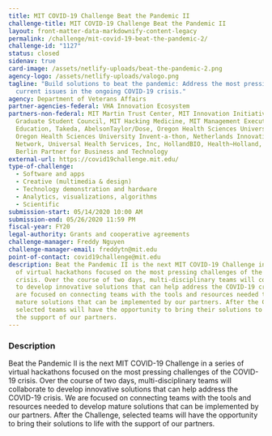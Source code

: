 ```yaml
---
title: MIT COVID-19 Challenge Beat the Pandemic II
challenge-title: MIT COVID-19 Challenge Beat the Pandemic II
layout: front-matter-data-markdownify-content-legacy
permalink: /challenge/mit-covid-19-beat-the-pandemic-2/
challenge-id: "1127"
status: closed
sidenav: true
card-image: /assets/netlify-uploads/beat-the-pandemic-2.png
agency-logo: /assets/netlify-uploads/valogo.png
tagline: "Build solutions to beat the pandemic: Address the most pressing and
  current issues in the ongoing COVID-19 crisis."
agency: Department of Veterans Affairs
partner-agencies-federal: VHA Innovation Ecosystem
partners-non-federal: MIT Martin Trust Center, MIT Innovation Initiative, MIT
  Graduate Student Council, MIT Hacking Medicine, MIT Management Executive
  Education, Takeda, AbelsonTaylor/Dose, Oregon Health Sciences University,
  Oregon Health Sciences University Invent-a-thon, Netherlands Innovation
  Network, Universal Health Services, Inc, HollandBIO, Health~Holland, Bayer,
  Berlin Partner for Business and Technology
external-url: https://covid19challenge.mit.edu/
type-of-challenge:
  - Software and apps
  - Creative (multimedia & design)
  - Technology demonstration and hardware
  - Analytics, visualizations, algorithms
  - Scientific
submission-start: 05/14/2020 10:00 AM
submission-end: 05/26/2020 11:59 PM
fiscal-year: FY20
legal-authority: Grants and cooperative agreements
challenge-manager: Freddy Nguyen
challenge-manager-email: freddytn@mit.edu
point-of-contact: covid19challenge@mit.edu
description: Beat the Pandemic II is the next MIT COVID-19 Challenge in a series
  of virtual hackathons focused on the most pressing challenges of the COVID-19
  crisis. Over the course of two days, multi-disciplinary teams will collaborate
  to develop innovative solutions that can help address the COVID-19 crisis. We
  are focused on connecting teams with the tools and resources needed to develop
  mature solutions that can be implemented by our partners. After the Challenge,
  selected teams will have the opportunity to bring their solutions to life with
  the support of our partners.
---
```

### Description

Beat the Pandemic II is the next MIT COVID-19 Challenge in a series of virtual hackathons focused on the most pressing challenges of the COVID-19 crisis. Over the course of two days, multi-disciplinary teams will collaborate to develop innovative solutions that can help address the COVID-19 crisis. We are focused on connecting teams with the tools and resources needed to develop mature solutions that can be implemented by our partners. After the Challenge, selected teams will have the opportunity to bring their solutions to life with the support of our partners.
